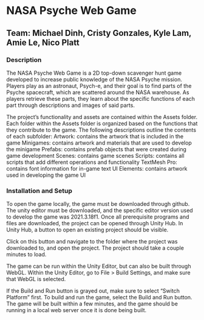 # NASA Psyche Web Game
## Team: Michael Dinh, Cristy Gonzales, Kyle Lam, Amie Le, Nico Platt

### Description
The NASA Psyche Web Game is a 2D top-down scavenger hunt game developed to increase public knowledge of the NASA Psyche mission. Players play as an astronaut, Psych-e, and their goal is to find parts of the Psyche spacecraft, which are scattered around the NASA warehouse. As players retrieve these parts, they learn about the specific functions of each part through descriptions and images of said parts.

The project’s functionality and assets are contained within the Assets folder. Each folder within the Assets folder is organized based on the functions that they contribute to the game. The following descriptions outline the contents of each subfolder:
Artwork: contains the artwork that is included in the game
Minigames: contains artwork and materials that are used to develop the minigame
Prefabs: contains prefab objects that were created during game development
Scenes: contains game scenes
Scripts: contains all scripts that add different operations and functionality
TextMesh Pro: contains font information for in-game text
UI Elements: contains artwork used in developing the game UI

### Installation and Setup
To open the game locally, the game must be downloaded through github. The unity editor must be downloaded, and the specific editor version used to develop the game was 2021.3.18f1. Once all prerequisite programs and files are downloaded, the project can be opened through Unity Hub. In Unity Hub, a button to open an existing project should be visible.

Click on this button and navigate to the folder where the project was downloaded to, and open the project. The project should take a couple minutes to load.

The game can be run within the Unity Editor, but can also be built through WebGL. Within the Unity Editor, go to File > Build Settings, and make sure that WebGL is selected.

If the Build and Run button is grayed out, make sure to select “Switch Platform” first. To build and run the game, select the Build and Run button. The game will be built within a few minutes, and the game should be running in a local web server once it is done being built.
